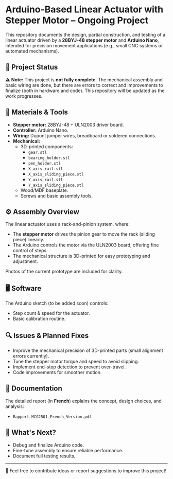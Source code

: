 # Arduino-Based Linear Actuator with Stepper Motor – Ongoing Project

This repository documents the design, partial construction, and testing of a linear actuator driven by a **28BYJ-48 stepper motor** and **Arduino Nano**, intended for precision movement applications (e.g., small CNC systems or automated mechanisms).

## 📝 Project Status

⚠️ **Note:** This project is **not fully complete**. The mechanical assembly and basic wiring are done, but there are errors to correct and improvements to finalize (both in hardware and code). This repository will be updated as the work progresses.

## 🔧 Materials & Tools

- **Stepper motor:** 28BYJ-48 + ULN2003 driver board.
- **Controller:** Arduino Nano.
- **Wiring:** Dupont jumper wires, breadboard or soldered connections.
- **Mechanical:** 
  - 3D-printed components:
    - `gear.stl`
    - `bearing_holder.stl`
    - `pen_holder.stl`
    - `X_axis_rail.stl`
    - `X_axis_sliding_piece.stl`
    - `Y_axis_rail.stl`
    - `Y_axis_sliding_piece.stl`
  - Wood/MDF baseplate.
  - Screws and basic assembly tools.

## ⚙️ Assembly Overview

The linear actuator uses a rack-and-pinion system, where:
- The **stepper motor** drives the pinion gear to move the rack (sliding piece) linearly.
- The Arduino controls the motor via the ULN2003 board, offering fine control of steps.
- The mechanical structure is 3D-printed for easy prototyping and adjustment.

Photos of the current prototype are included for clarity.

## 🖥️ Software

The Arduino sketch (to be added soon) controls:
- Step count & speed for the actuator.
- Basic calibration routine.

## 🔍 Issues & Planned Fixes

- Improve the mechanical precision of 3D-printed parts (small alignment errors currently).
- Tune the stepper motor torque and speed to avoid slipping.
- Implement end-stop detection to prevent over-travel.
- Code improvements for smoother motion.

## 📎 Documentation

The detailed report (in **French**) explains the concept, design choices, and analysis:
- `Rapport_MCG2501_French_Version.pdf`

## 🚧 What's Next?

- Debug and finalize Arduino code.
- Fine-tune assembly to ensure reliable performance.
- Document full testing results.

---

💬 Feel free to contribute ideas or report suggestions to improve this project!
